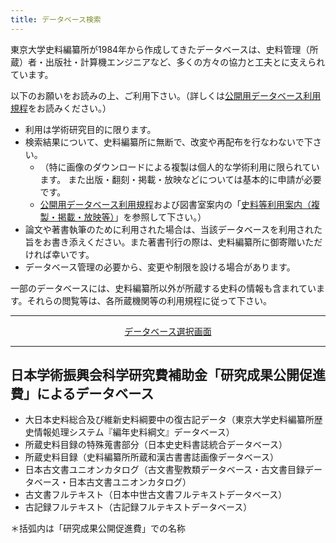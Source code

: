 ```yaml
---
title: データベース検索
---
```


東京大学史料編纂所が1984年から作成してきたデータベースは、史料管理（所蔵）者・出版社・計算機エンジニアなど、多くの方々の協力と工夫とに支えられています。

以下のお願いをお読みの上、ご利用下さい。（詳しくは[公開用データベース利用規程](https://wwwap.hi.u-tokyo.ac.jp/ships/cover2.html)をお読みください。）

- 利用は学術研究目的に限ります。
- 検索結果について、史料編纂所に無断で、改変や再配布を行なわないで下さい。
  - （特に画像のダウンロードによる複製は個人的な学術利用に限られています。 また出版・翻刻・掲載・放映などについては基本的に申請が必要です。
  - [公開用データベース利用規程](https://wwwap.hi.u-tokyo.ac.jp/ships/cover2.html)および図書室案内の「[史料等利用案内（複製・掲載・放映等）](https://www.hi.u-tokyo.ac.jp/library/use/)」を参照して下さい。）
- 論文や著書執筆のために利用された場合は、当該データベースを利用された旨をお書き添えください。また著書刊行の際は、史料編纂所に御寄贈いただければ幸いです。
- データベース管理の必要から、変更や制限を設ける場合があります。

一部のデータベースには、史料編纂所以外が所蔵する史料の情報も含まれています。それらの閲覧等は、各所蔵機関等の利用規程に従って下さい。

<hr/>

<div style="text-align: center"><a href="https://wwwap.hi.u-tokyo.ac.jp/ships/">データベース選択画面</a></div>

<hr/>

<h2 class="h03 mt2">日本学術振興会科学研究費補助金「研究成果公開促進費」によるデータベース</h2>

- 大日本史料総合及び維新史料綱要中の復古記データ（東京大学史料編纂所歴史情報処理システム『編年史料綱文』データベース）
- 所蔵史料目録の特殊蒐書部分（日本史史料書誌統合データベース）
- 所蔵史料目録（史料編纂所所蔵和漢古書書誌画像データベース）
- 日本古文書ユニオンカタログ（古文書聖教類データベース・古文書目録データベース・日本古文書ユニオンカタログ）
- 古文書フルテキスト（日本中世古文書フルテキストデータベース）
- 古記録フルテキスト（古記録フルテキストデータベース）

＊括弧内は「研究成果公開促進費」での名称